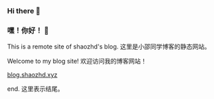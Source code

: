 ### Hi there 👋
### 嘿！你好！ 👋

This is a remote site of shaozhd's blog.
这里是小邵同学博客的静态网站。

Welcome to my blog site!
欢迎访问我的博客网站！

[blog.shaozhd.xyz](https://blog.shaozhd.xyz)

end.
这里表示结尾。
